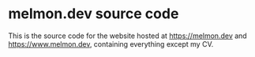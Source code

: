 # melmon.dev source code

This is the source code for the website hosted at https://melmon.dev and https://www.melmon.dev, containing everything except my CV.